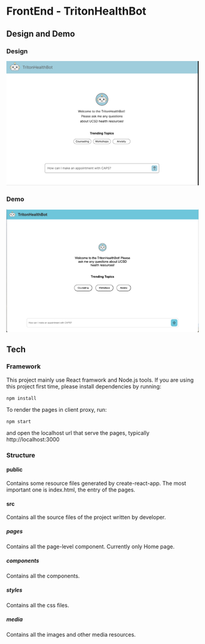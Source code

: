 # FrontEnd - TritonHealthBot
## Design and Demo
### Design
![Design](design.png)
### Demo
![Demo](demo.png)

## Tech
### Framework
This project mainly use React framwork and Node.js tools. 
If you are using this project first time, please install dependencies by running:

    npm install

To render the pages in client proxy, run:    

    npm start

and open the localhost url that serve the pages, typically http://localhost:3000

### Structure
#### public
Contains some resource files generated by create-react-app. The most important one is index.html, the entry of the pages.

#### src
Contains all the source files of the project written by developer.
##### pages
Contains all the page-level component. Currently only Home page.

##### components
Contains all the components.

##### styles
Contains all the css files.

##### media
Contains all the images and other media resources.
